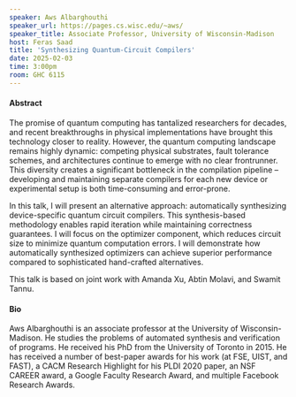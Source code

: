 ```yaml
---
speaker: Aws Albarghouthi
speaker_url: https://pages.cs.wisc.edu/~aws/
speaker_title: Associate Professor, University of Wisconsin-Madison
host: Feras Saad
title: 'Synthesizing Quantum-Circuit Compilers'
date: 2025-02-03
time: 3:00pm
room: GHC 6115
---
```


#### Abstract

The promise of quantum computing has tantalized researchers for decades,
and recent breakthroughs in physical implementations have brought this
technology closer to reality. However, the quantum computing landscape
remains highly dynamic: competing physical substrates, fault tolerance
schemes, and architectures continue to emerge with no clear frontrunner.
This diversity creates a significant bottleneck in the compilation pipeline
– developing and maintaining separate compilers for each new device or
experimental setup is both time-consuming and error-prone.

In this talk, I will present an alternative approach: automatically
synthesizing device-specific quantum circuit compilers. This
synthesis-based methodology enables rapid iteration while maintaining
correctness guarantees. I will focus on the optimizer component, which
reduces circuit size to minimize quantum computation errors. I will
demonstrate how automatically synthesized optimizers can achieve superior
performance compared to sophisticated hand-crafted alternatives.

This talk is based on joint work with Amanda Xu, Abtin Molavi, and Swamit
Tannu.

#### Bio

Aws Albarghouthi is an associate professor at the University of
Wisconsin-Madison. He studies the problems of automated synthesis and
verification of programs. He received his PhD from the University of
Toronto in 2015. He has received a number of best-paper awards for his work
(at FSE, UIST, and FAST), a CACM Research Highlight for his PLDI 2020
paper, an NSF CAREER award, a Google Faculty Research Award, and multiple
Facebook Research Awards.

